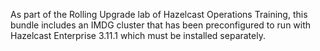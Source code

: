 As part of the Rolling Upgrade lab of Hazelcast Operations Training, this bundle includes an IMDG cluster that has been preconfigured to run with Hazelcast Enterprise 3.11.1 which must be installed separately.